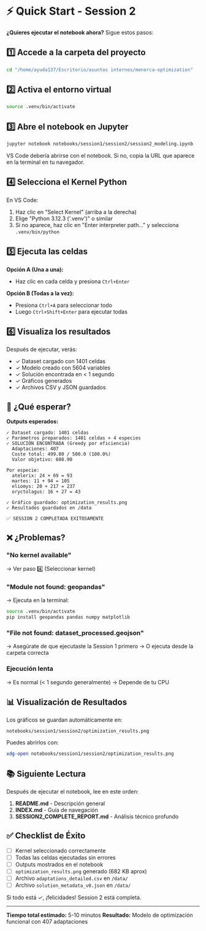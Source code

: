 # ⚡ Quick Start - Session 2

**¿Quieres ejecutar el notebook ahora?** Sigue estos pasos:

## 1️⃣ Accede a la carpeta del proyecto

```bash
cd "/home/ayuda137/Escritorio/asuntos internos/menorca-optimization"
```

## 2️⃣ Activa el entorno virtual

```bash
source .venv/bin/activate
```

## 3️⃣ Abre el notebook en Jupyter

```bash
jupyter notebook notebooks/session1/session2/session2_modeling.ipynb
```

VS Code debería abrirse con el notebook. Si no, copia la URL que aparece en la terminal en tu navegador.

## 4️⃣ Selecciona el Kernel Python

En VS Code:
1. Haz clic en "Select Kernel" (arriba a la derecha)
2. Elige "Python 3.12.3 ('.venv')" o similar
3. Si no aparece, haz clic en "Enter interpreter path..." y selecciona `.venv/bin/python`

## 5️⃣ Ejecuta las celdas

**Opción A (Una a una):**
- Haz clic en cada celda y presiona `Ctrl+Enter`

**Opción B (Todas a la vez):**
- Presiona `Ctrl+A` para seleccionar todo
- Luego `Ctrl+Shift+Enter` para ejecutar todas

## 6️⃣ Visualiza los resultados

Después de ejecutar, verás:
- ✓ Dataset cargado con 1401 celdas
- ✓ Modelo creado con 5604 variables
- ✓ Solución encontrada en < 1 segundo
- ✓ Gráficos generados
- ✓ Archivos CSV y JSON guardados

## 🎯 ¿Qué esperar?

**Outputs esperados:**

```
✓ Dataset cargado: 1401 celdas
✓ Parámetros preparados: 1401 celdas × 4 especies
✓ SOLUCIÓN ENCONTRADA (Greedy por eficiencia)
  Adaptaciones: 407
  Coste total: 499.80 / 500.0 (100.0%)
  Valor objetivo: 608.90

Por especie:
  atelerix: 24 + 69 = 93
  martes: 11 + 94 = 105
  eliomys: 20 + 217 = 237
  oryctolagus: 16 + 27 = 43

✓ Gráfico guardado: optimization_results.png
✓ Resultados guardados en /data

✅ SESSION 2 COMPLETADA EXITOSAMENTE
```

## ❌ ¿Problemas?

### "No kernel available"
→ Ver paso 4️⃣ (Seleccionar kernel)

### "Module not found: geopandas"
→ Ejecuta en la terminal:
```bash
source .venv/bin/activate
pip install geopandas pandas numpy matplotlib
```

### "File not found: dataset_processed.geojson"
→ Asegúrate de que ejecutaste la Session 1 primero
→ O ejecuta desde la carpeta correcta

### Ejecución lenta
→ Es normal (< 1 segundo generalmente)
→ Depende de tu CPU

## 📊 Visualización de Resultados

Los gráficos se guardan automáticamente en:
```
notebooks/session1/session2/optimization_results.png
```

Puedes abrirlos con:
```bash
xdg-open notebooks/session1/session2/optimization_results.png
```

## 📚 Siguiente Lectura

Después de ejecutar el notebook, lee en este orden:
1. **README.md** - Descripción general
2. **INDEX.md** - Guía de navegación
3. **SESSION2_COMPLETE_REPORT.md** - Análisis técnico profundo

## ✅ Checklist de Éxito

- [ ] Kernel seleccionado correctamente
- [ ] Todas las celdas ejecutadas sin errores
- [ ] Outputs mostrados en el notebook
- [ ] `optimization_results.png` generado (682 KB aprox)
- [ ] Archivo `adaptations_detailed.csv` en `/data/`
- [ ] Archivo `solution_metadata_v0.json` en `/data/`

Si todo está ✓, ¡felicidades! Session 2 está completa.

---

**Tiempo total estimado:** 5-10 minutos
**Resultado:** Modelo de optimización funcional con 407 adaptaciones

